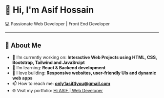 
# 👋 Hi, I'm Asif Hossain

💻 Passionate Web Developer | Front End Developer 

---

## 🚀 About Me

- 🔭 I’m currently working on: **Interactive Web Projects using HTML, CSS, Bootstrap, Tailwind and JavaSrcipt**
- 🌱 I’m learning: **React & Backend development**
- 💼 I love building: **Responsive websites, user-friendly UIs and dynamic web apps**
- 📫 How to reach me: **[only1asif4you@gmail.com](mailto:only1asif4you@gmail.com)**
- 🌐 Visit my portfolio: [Hi ASIF | Web Developer](https://web-developer-asif.netlify.app/)
